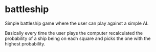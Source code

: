 # battleship
Simple battleship game where the user can play against a simple AI. 

Basically every time the user plays the computer recalculated the probability of a ship being on each square and picks the one with the highest probability. 
